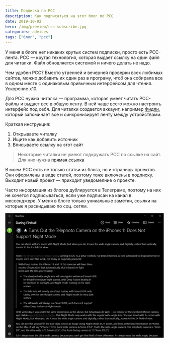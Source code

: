 ```yaml
---
title: Подписка по РСС
description: Как подписаться на этот блог по РСС
date: 2019-10-02
hero: /img/preview/rss-subscribe.jpg
categories: advices
tags: ["блог", "рсс"]
---
```


У меня в блоге нет никаких крутых систем подписки, просто есть РСС-лента. РСС —
крутая технология, которая выдает ссылку на один файл для читалки. Файл
обновляется системой и ничего делать не надо.

Чем удобен РСС? Вместо утренней и вечерней проверки всех любимых сайтов, можно
добавить их один раз в програму, чтоб она собирала все в одном месте с
одинаковым привычным интерфейсом для чтения. Ускорение x10.

Для РСС нужна читалка — программа, которая умеет читать РСС-файлы и выдает все в
общую ленту. В ней чаще всего можно настроить интерфейс под себя. Для читалки
создается аккаунт, например [Фидли](https://feedly.com/i/welcome), который
запоминает все и синхронизирует ленту между устройствами.

Краткая инструкция:

1. Открываете читалку
2. Ищите как добавить источник
3. Вписываете ссылку на этот сайт

> Некоторые читалки не умеют подкружать РСС по ссылке на сайт. Для них нужна
> [прямая ссылка](https://davidkistauri.ru/rss.xml)

В моем РСС есть не только статьи из блога, но и страницы проектов. Они оформлены
в виде статей, поэтому тоже включены в подписку. Выходит новый проект — приходит
уведомелние о проекте.

Часто информация из блогов дублируется в Телеграме, поэтому на них не хочется
подписываться, если уже подписан на канал в мессенджере. У меня в блоге только
уникальные заметки, ссылки на которые я раскидываю по соц. сетям.

![А это я читаю Грубера в читалке Newsflow для Windows](newsflow-gruber.jpg "А это я читаю Грубера в читалке Newsflow для Windows")
